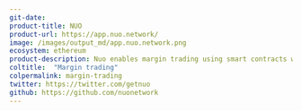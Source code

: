 ```yaml
---
git-date:
product-title: NUO
product-url: https://app.nuo.network/
image: /images/output_md/app.nuo.network.png
ecosystem: ethereum
product-description: Nuo enables margin trading using smart contracts which are open source.
coltitle:  "Margin trading"
colpermalink: margin-trading
twitter: https://twitter.com/getnuo
github: https://github.com/nuonetwork
---
```

